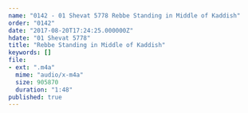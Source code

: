 ```yaml
---
name: "0142 - 01 Shevat 5778 Rebbe Standing in Middle of Kaddish"
order: "0142"
date: "2017-08-20T17:24:25.000000Z"
hdate: "01 Shevat 5778"
title: "Rebbe Standing in Middle of Kaddish"
keywords: []
file:
- ext: ".m4a"
  mime: "audio/x-m4a"
  size: 905870
  duration: "1:48"
published: true
---
```


